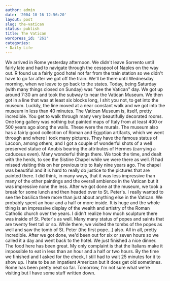```yaml
---
author: admin
date: '2004-10-16 12:56:20'
layout: post
slug: the-vatican
status: publish
title: The Vatican
wordpress_id: '261'
categories:
- Daily Life
---
```


We arrived in Rome yesterday afternoon. We didn't leave Sorrento until
fairly late and had to navigate through the cesspool of Naples on the
way out. R found us a fairly good hotel not far from the train station
so we didn't have to go far after we got off the train. We'll be there
until Wednesday morning, when we leave to go back to the states. Today,
being Saturday (with many things closed on Sunday) was "see the Vatican"
day. We got up around 7:30 am and took the subway to near the Vatican
Museum. We then got in a line that was at least six blocks long, I shit
you not, to get into the museum. Luckily, the line moved at a near
constant walk and we got into the museum in less than 40 minutes. The
Vatican Museum is, itself, pretty incredible. You get to walk through
many very beautifully decorated rooms. One long gallery was nothing but
painted maps of Italy from at least 400 or 500 years ago along the
walls. These were the murals. The museum also has a fairly good
collection of Roman and Egyptian artifacts, which we went through and
where I took many pictures. They have the famous status of Lacoon, among
others, and I got a couple of wonderful shots of a well preserved statue
of Anubis bearing the attributes of Hermes (carrying a caduceus even).
Many wonderful things there. We took the time, and dealt with the herds,
to see the Sistine Chapel while we were there as well. R had missed
visiting this on her previous trip to Italy nine years ago. The chapel
was beautiful and it is hard to really do justice to the pictures that
are painted there. I did think, in many ways, that it was less
impressive than many of the other paintings and the overall ambience in
the Vatican but it was impressive none the less. After we got done at
the museum, we took a break for some lunch and then headed over to St.
Peter's. I really wanted to see the basilica there more than just about
anything else in the Vatican. We probably spent an hour and a half or
more inside. It is huge and the whole thing is an impressive display of
the wealth and artistry of the Roman Catholic church over the years. I
didn't realize how much sculpture there was inside of St. Peter's as
well. Many many status of popes and saints that are twenty feet tall or
so. While there, we visited the tombs of the popes as well and saw the
tomb of St. Peter (the first pope...) also. All in all, pretty
incredible. After we got done, we'd been out for six or seven hours so
we called it a day and went back to the hotel. We just finished a nice
dinner. The food here has been great. My only complaint is that the
Italians make it impossible to eat in less than an hour and a half or
two hours. By the time we finished and I asked for the check, I still
had to wait 25 minutes for it to show up. I hate to be an impatient
American but it does get old sometimes. Rome has been pretty neat so
far. Tomorrow, I'm not sure what we're visiting but I have some stuff
written down.

